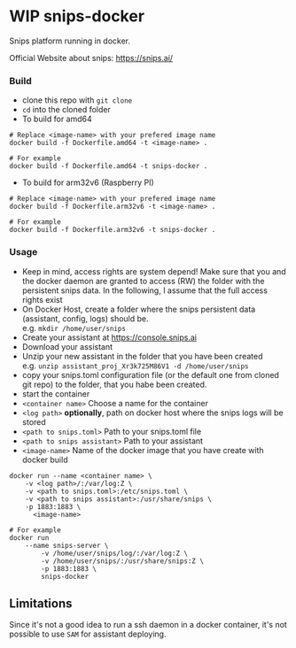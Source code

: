 # WIP snips-docker
Snips platform running in docker.

Official Website about snips: https://snips.ai/


### Build ###

- clone this repo with `git clone`
- `cd` into the cloned folder
- To build for amd64

```
# Replace <image-name> with your prefered image name
docker build -f Dockerfile.amd64 -t <image-name> .

# For example
docker build -f Dockerfile.amd64 -t snips-docker .
```

- To build for arm32v6 (Raspberry PI)

```
# Replace <image-name> with your prefered image name
docker build -f Dockerfile.arm32v6 -t <image-name> .

# For example
docker build -f Dockerfile.arm32v6 -t snips-docker .
```

### Usage ###
- Keep in mind, access rights are system depend! Make sure that you and the docker daemon are granted to access (RW) the folder with the persistent snips data. In the following, I assume that the full access rights exist
- On Docker Host, create a folder where the snips persistent data (assistant, config, logs) should be. <br>
e.g. `mkdir /home/user/snips`
- Create your assistant at https://console.snips.ai
- Download your assistant
- Unzip your new assistant in the folder that you have been created <br>
e.g. `unzip assistant_proj_Xr3k725M86V1 -d /home/user/snips`
- copy your snips.toml configuration file (or the default one from cloned git repo) to the folder, that you habe been created.
- start the container
 - `<container name>` Choose a name for the container
 - `<log path>` <b>optionally</b>, path on docker host where the snips logs will be stored
 - `<path to snips.toml>` Path to your snips.toml file
 - `<path to snips assistant>` Path to your assistant
 - `<image-name>` Name of the docker image that you have create with docker build

```
docker run --name <container name> \
	-v <log path>/:/var/log:Z \
	-v <path to snips.toml>:/etc/snips.toml \
	-v <path to snips assistant>:/usr/share/snips \
	-p 1883:1883 \
	  <image-name>

# For example
docker run
	--name snips-server \
		-v /home/user/snips/log/:/var/log:Z \
		-v /home/user/snips/:/usr/share/snips:Z \
		-p 1883:1883 \
		snips-docker

```


## Limitations ##

Since it's not a good idea to run a ssh daemon in a docker container, it's not possible to use `SAM` for assistant deploying.
